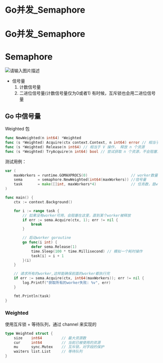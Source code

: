 # Go并发_Semaphore



# Go并发_Semaphore

# Semaphore

![请输入图片描述](./images/2024/09/3849264388.jpg)

* 信号量
  1. 计数信号量
  2. 二进位信号量(计数信号量仅为0或者1)
     有时候，互斥锁也会用二进位信号量

## Go 中信号量

Weighted 包

```go
func NewWeighted(n int64) *Weighted
func (s *Weighted) Acquire(ctx context.Context, n int64) error // 相当于 P 操作，你可以一次获取多个资源，如果没有足够多的资源，调用者就会被阻塞。
func (s *Weighted) Release(n int64) // 相当于 V 操作， 释放 n 个资源
func (s *Weighted) TryAcquire(n int64) bool // 尝试获取 n 个资源，不会阻塞，失败返回 false。
```

测试用例：

```go
var (
    maxWorkers = runtime.GOMAXPROCS(0)                    // worker数量
    sema       = semaphore.NewWeighted(int64(maxWorkers)) //信号量
    task       = make([]int, maxWorkers*4)                // 任务数，是worker的四倍
)

func main() {
    ctx := context.Background()

    for i := range task {
        // 如果没有worker可用，会阻塞在这里，直到某个worker被释放
        if err := sema.Acquire(ctx, 1); err != nil {
            break
        }

        // 启动worker goroutine
        go func(i int) {
            defer sema.Release(1)
            time.Sleep(100 * time.Millisecond) // 模拟一个耗时操作
            task[i] = i + 1
        }(i)
    }

    // 请求所有的worker,这样能确保前面的worker都执行完
    if err := sema.Acquire(ctx, int64(maxWorkers)); err != nil {
        log.Printf("获取所有的worker失败: %v", err)
    }

    fmt.Println(task)
}
```

### Weighted

使用互斥锁 + 等待队列，通过 channel 来实现的

```go
type Weighted struct {
    size    int64         // 最大资源数
    cur     int64         // 当前已被使用的资源
    mu      sync.Mutex    // 互斥锁，对字段的保护
    waiters list.List     // 等待队列
}

